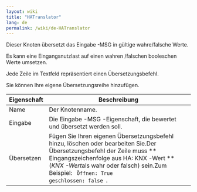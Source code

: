 ```yaml
---
layout: wiki
title: "HATranslator"
lang: de
permalink: /wiki/de-HATranslator
---
```

Dieser Knoten übersetzt das Eingabe -MSG in gültige wahre/falsche Werte. 

Es kann eine Eingangsnutzlast auf einen wahren /falschen booleschen Werte umsetzen. 

Jede Zeile im Textfeld repräsentiert einen Übersetzungsbefehl.

Sie können Ihre eigene Übersetzungsreihe hinzufügen. 

| Eigenschaft | Beschreibung |
|-|-|
|Name |Der Knotenname.|
|Eingabe |Die Eingabe -MSG -Eigenschaft, die bewertet und übersetzt werden soll.|
|Übersetzen |Fügen Sie Ihren eigenen Übersetzungsbefehl hinzu, löschen oder bearbeiten Sie.Der Übersetzungsbefehl der Zeile muss \*\* Eingangszeichenfolge aus HA: KNX -Wert \*\* (_KNX -Wer&#x74;_&#x61;ls wahr oder falsch) sein.Zum Beispiel: <Code> Öffnen: True </code> <code> geschlossen: false </code>.|

